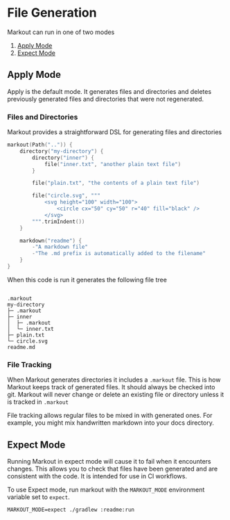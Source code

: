 # File Generation

Markout can run in one of two modes

1. [Apply Mode](#apply-mode)
2. [Expect Mode](#expect-mode)

## Apply Mode

Apply is the default mode. It generates files and directories and deletes
previously generated files and directories that were not regenerated.

### Files and Directories

Markout provides a straightforward DSL for generating files and directories

```kotlin
markout(Path("..")) {
    directory("my-directory") {
        directory("inner") {
            file("inner.txt", "another plain text file")
        }

        file("plain.txt", "the contents of a plain text file")

        file("circle.svg", """
            <svg height="100" width="100">
                <circle cx="50" cy="50" r="40" fill="black" />
            </svg> 
        """.trimIndent())
    }

    markdown("readme") {
        -"A markdown file"
        -"The .md prefix is automatically added to the filename"
    }
}
```

When this code is run it generates the following file tree

```

.markout
my-directory
├─ .markout
├─ inner
│  ├─ .markout
│  └─ inner.txt
├─ plain.txt
└─ circle.svg
readme.md
```

### File Tracking

When Markout generates directories it includes a `.markout` file. This is
how Markout keeps track of generated files. It should always be checked
into git. Markout will never change or delete an existing file or directory
unless it is tracked in `.markout`

File tracking allows regular files to be mixed in with generated ones.
For example, you might mix handwritten markdown into your docs directory.

## Expect Mode

Running Markout in expect mode will cause it to fail when it encounters changes.
This allows you to check that files have been generated and are consistent
with the code. It is intended for use in CI workflows.

To use Expect mode, run markout with the `MARKOUT_MODE` environment variable set to `expect`.

```shell
MARKOUT_MODE=expect ./gradlew :readme:run
```
